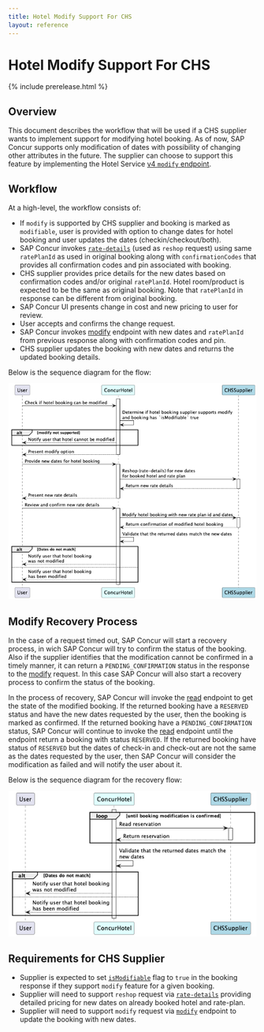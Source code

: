 ```yaml
---
title: Hotel Modify Support For CHS
layout: reference
---
```


# Hotel Modify Support For CHS

{% include prerelease.html %}

## Overview

This document describes the workflow that will be used if a CHS supplier wants to implement support for modifying hotel booking. As of now, SAP Concur supports only modification of dates with possibility of changing other attributes in the future. The supplier can choose to support this feature by implementing the Hotel Service [v4 `modify` endpoint](./v4.endpoints.html#modify-). 

## Workflow

At a high-level, the workflow consists of:

- If `modify` is supported by CHS supplier and booking is marked as `modifiable`, user is provided with option to change dates for hotel booking and user updates the dates (checkin/checkout/both).
- SAP Concur invokes [`rate-details`](./v4.endpoints.html#rate-details-)  (used as `reshop` request) using same `ratePlanId` as used in original booking along with `confirmationCodes` that provides all confirmation codes and pin associated with booking.
- CHS supplier provides price details for the new dates based on confirmation codes and/or original `ratePlanId`. Hotel room/product is expected to be the same as original booking. Note that `ratePlanId` in response can be different from original booking.
- SAP Concur UI presents change in cost and new pricing to user for review. 
- User accepts and confirms the change request. 
- SAP Concur invokes [modify](./v4.endpoints.html#modify-) endpoint with new dates and `ratePlanId` from previous response along with confirmation codes and pin.
- CHS supplier updates the booking with new dates and returns the updated booking details.

Below is the sequence diagram for the flow:

![Modify process](images/diagrams/hotel_modify.png)

## Modify Recovery Process

In the case of a request timed out, SAP Concur will start a recovery process, in wich SAP Concur will try to confirm the status of the booking.
Also if the supplier identifies that the modification cannot be confirmed in a timely manner, it can return a `PENDING_CONFIRMATION` status in the response to the [modify](./v4.endpoints.html#modify-) request. In this case SAP Concur will also start a recovery process to confirm the status of the booking.

In the process of recovery, SAP Concur will invoke the [read](./v4.endpoints.html#read-) endpoint to get the state of the modified booking. If the returned booking have a `RESERVED` status and have the new dates requested by the user, then the booking is marked as confirmed. If the returned booking have a `PENDING_CONFIRMATION` status, SAP Concur will continue to invoke the [read](./v4.endpoints.html#read-) endpoint until the endpoint return a booking with status `RESERVED`.
If the returned booking have status of `RESERVED` but the dates of check-in and check-out are not the same as the dates requested by the user, then SAP Concur will consider the modification as failed and will notify the user about it.

Below is the sequence diagram for the recovery flow:

![Modify Recovery Process](images/diagrams/hotel_modify_recover.png)

## Requirements for CHS Supplier

- Supplier is expected to set [`isModifiable`](./v4.schemas.html#-hotelbooking) flag to `true` in the booking response if they support `modify` feature for a given booking.
- Supplier will need to support `reshop` request via [`rate-details`](./v4.endpoints.html#rate-details-) providing detailed pricing for new dates on already booked hotel and rate-plan.  
- Supplier will need to support `modify` request via [`modify`](./v4.endpoints.html#modify-) endpoint to update the booking with new dates.

